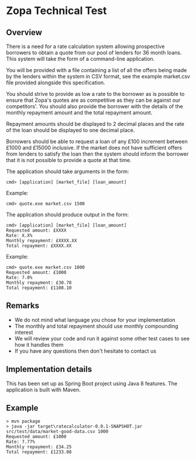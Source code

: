 # Zopa Technical Test

## Overview

There is a need for a rate calculation system allowing prospective borrowers to
obtain a quote from our pool of lenders for 36 month loans. This system will 
take the form of a command-line application.

You will be provided with a file containing a list of all the offers being made
by the lenders within the system in CSV format, see the example market.csv file
provided alongside this specification.

You should strive to provide as low a rate to the borrower as is possible to
ensure that Zopa's quotes are as competitive as they can be against our
competitors'. You should also provide the borrower with the details of the
monthly repayment amount and the total repayment amount.

Repayment amounts should be displayed to 2 decimal places and the rate of the 
loan should be displayed to one decimal place.

Borrowers should be able to request a loan of any £100 increment between £1000
and £15000 inclusive. If the market does not have sufficient offers from
lenders to satisfy the loan then the system should inform the borrower that it
is not possible to provide a quote at that time.

The application should take arguments in the form:

    cmd> [application] [market_file] [loan_amount]

Example:

    cmd> quote.exe market.csv 1500

The application should produce output in the form:

    cmd> [application] [market_file] [loan_amount]
    Requested amount: £XXXX
    Rate: X.X%
    Monthly repayment: £XXXX.XX
    Total repayment: £XXXX.XX

Example:

    cmd> quote.exe market.csv 1000
    Requested amount: £1000
    Rate: 7.0%
    Monthly repayment: £30.78
    Total repayment: £1108.10

## Remarks
 
 * We do not mind what language you chose for your implementation
 * The monthly and total repayment should use monthly compounding interest
 * We will review your code and run it against some other test cases to see how
   it handles them
 * If you have any questions then don't hesitate to contact us
 
 ## Implementation details

This has been set up as Spring Boot project using Java 8 features.  The application is built with Maven.

## Example

```
> mvn package
> java -jar target\ratecalculator-0.0.1-SNAPSHOT.jar src/test/data/market-good-data.csv 1000
Requested amount: £1000
Rate: 7.77%
Monthly repayment: £34.25
Total repayment: £1233.08
```
 
